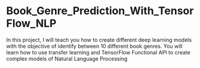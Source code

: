 # Book_Genre_Prediction_With_TensorFlow_NLP
In this project, I will teach you how to create different deep learning models with the objective of identify between 10 different book genres. You will learn how to use transfer learning and TensorFlow Functional API to create complex models of Natural Language Processing
